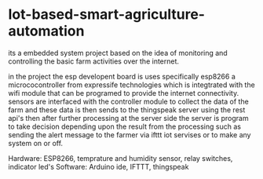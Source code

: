 # Iot-based-smart-agriculture-automation
its a embedded system project based on the idea of monitoring and controlling the basic farm activities over the internet. 

in the project the esp developent board is uses specifically esp8266 a micrococontroller from expressife technologies which is integtrated with the wifi module that can be programed to provide the internet connectivity. sensors are interfaced with the controller module to collect the data of the farm and these data is then sends to the thingspeak server using the rest api's then after further processing at the server side the server is program to take decision depending upon the result from the processing such as sending the alert message to the farmer via ifttt iot servises or to make any system on or off.

Hardware: ESP8266, temprature and humidity sensor, relay switches, indicator led's
Software: Arduino ide, IFTTT, thingspeak

